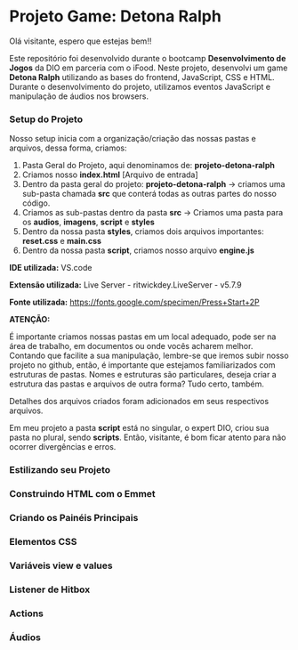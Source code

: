 # Projeto Game: Detona Ralph 

Olá visitante, espero que estejas bem!!

Este repositório foi desenvolvido durante o bootcamp **Desenvolvimento de Jogos** da DIO em parceria com o iFood. Neste projeto, desenvolvi um game **Detona Ralph** utilizando as bases do frontend, JavaScript, CSS e HTML. Durante o desenvolvimento do projeto, utilizamos eventos JavaScript e manipulação de áudios nos browsers.



### **Setup do Projeto**

Nosso setup inicia com a organização/criação das nossas pastas e arquivos, dessa forma, criamos:

1. Pasta Geral do Projeto, aqui denominamos de: **projeto-detona-ralph**
2. Criamos nosso **index.html** [Arquivo de entrada]
3.  Dentro da pasta geral do projeto: **projeto-detona-ralph** -> criamos uma sub-pasta chamada **src** que conterá todas as outras partes do nosso código.
4. Criamos as sub-pastas dentro da pasta **src** -> Criamos uma pasta para os **audios**, **imagens**, **script** e **styles**
5. Dentro da nossa pasta **styles**, criamos dois arquivos importantes: **reset.css** e **main.css**
6. Dentro da nossa pasta **script**, criamos nosso arquivo **engine.js**



**IDE utilizada:** VS.code

**Extensão utilizada:** Live Server - ritwickdey.LiveServer - v5.7.9

**Fonte utilizada:** https://fonts.google.com/specimen/Press+Start+2P



**ATENÇÃO:**

É importante criamos nossas pastas em um local adequado, pode ser na área de trabalho, em documentos ou onde vocês acharem melhor. Contando que facilite a sua manipulação, lembre-se que iremos subir nosso projeto no github, então, é importante que estejamos familiarizados com estruturas de pastas. Nomes e estruturas são particulares, deseja criar a estrutura das pastas e arquivos de outra forma? Tudo certo, também.

Detalhes dos arquivos criados foram adicionados em seus respectivos arquivos.  

Em meu projeto a pasta **script** está no singular, o expert DIO, criou sua pasta no plural, sendo **scripts**. Então, visitante, é bom ficar atento para não ocorrer divergências e erros. 



### Estilizando seu Projeto





### Construindo HTML com o Emmet





### Criando os Painéis Principais





### Elementos CSS





### Variáveis view e values





### Listener de Hitbox





### Actions





### Áudios



